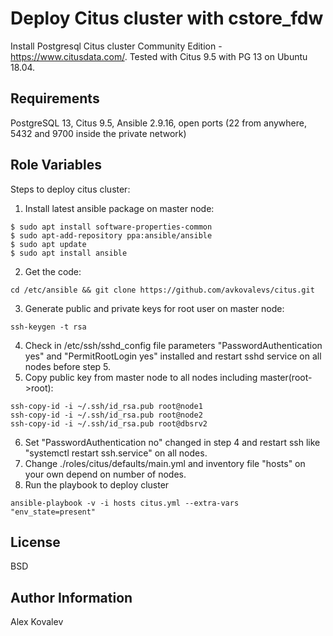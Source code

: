 Deploy Citus cluster with cstore_fdw
==================

Install Postgresql Citus cluster Community Edition  - https://www.citusdata.com/. Tested with Citus 9.5 with PG 13 on Ubuntu 18.04.

Requirements
------------

PostgreSQL 13, Citus 9.5, Ansible 2.9.16, open ports (22 from anywhere, 5432 and 9700 inside the private network) 

Role Variables
--------------

Steps to deploy citus cluster:
1. Install latest ansible package on master node: 
~~~
$ sudo apt install software-properties-common
$ sudo apt-add-repository ppa:ansible/ansible
$ sudo apt update
$ sudo apt install ansible
~~~
2. Get the code: 
~~~ 
cd /etc/ansible && git clone https://github.com/avkovalevs/citus.git
~~~
3. Generate public and private keys for root user on master node: 
~~~
ssh-keygen -t rsa
~~~
4. Check in /etc/ssh/sshd_config file parameters "PasswordAuthentication yes" and "PermitRootLogin yes" installed and restart sshd service on all nodes before step 5.
5. Copy public key from master node to all nodes including master(root->root): 
~~~
ssh-copy-id -i ~/.ssh/id_rsa.pub root@node1
ssh-copy-id -i ~/.ssh/id_rsa.pub root@node2
ssh-copy-id -i ~/.ssh/id_rsa.pub root@dbsrv2
~~~
6. Set "PasswordAuthentication no" changed in step 4 and restart ssh like "systemctl restart ssh.service" on all nodes.
7. Change ./roles/citus/defaults/main.yml and inventory file "hosts" on your own depend on number of nodes.
8. Run the playbook to deploy cluster
~~~
ansible-playbook -v -i hosts citus.yml --extra-vars "env_state=present"
~~~


License
-------

BSD

Author Information
------------------
Alex Kovalev
